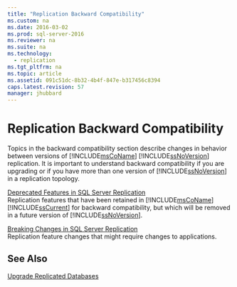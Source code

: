 ```yaml
---
title: "Replication Backward Compatibility"
ms.custom: na
ms.date: 2016-03-02
ms.prod: sql-server-2016
ms.reviewer: na
ms.suite: na
ms.technology: 
  - replication
ms.tgt_pltfrm: na
ms.topic: article
ms.assetid: 091c51dc-8b32-4b4f-847e-b317456c8394
caps.latest.revision: 57
manager: jhubbard
---
```

# Replication Backward Compatibility
Topics in the backward compatibility section describe changes in behavior between versions of [!INCLUDE[msCoName](../../Topics/TopicNameContainA/tokens/msCoName_md.md)] [!INCLUDE[ssNoVersion](../../Topics/TopicNameContainA/tokens/ssNoVersion_md.md)] replication. It is important to understand backward compatibility if you are upgrading or if you have more than one version of [!INCLUDE[ssNoVersion](../../Topics/TopicNameContainA/tokens/ssNoVersion_md.md)] in a replication topology.  
  
 [Deprecated Features in SQL Server Replication](../../Topics/TopicNameNotContainA/Deprecated-Features-in-SQL-Server-Replication.md)  
 Replication features that have been retained in [!INCLUDE[msCoName](../../Topics/TopicNameContainA/tokens/msCoName_md.md)] [!INCLUDE[ssCurrent](../../Topics/TopicNameContainA/tokens/ssCurrent_md.md)] for backward compatibility, but which will be removed in a future version of [!INCLUDE[ssNoVersion](../../Topics/TopicNameContainA/tokens/ssNoVersion_md.md)].  
  
 [Breaking Changes in SQL Server Replication](../../Topics/TopicNameNotContainA/Breaking-Changes-in-SQL-Server-Replication.md)  
 Replication feature changes that might require changes to applications.  
  
## See Also  
 [Upgrade Replicated Databases](../../Topics/TopicNameNotContainA/Upgrade-Replicated-Databases.md)